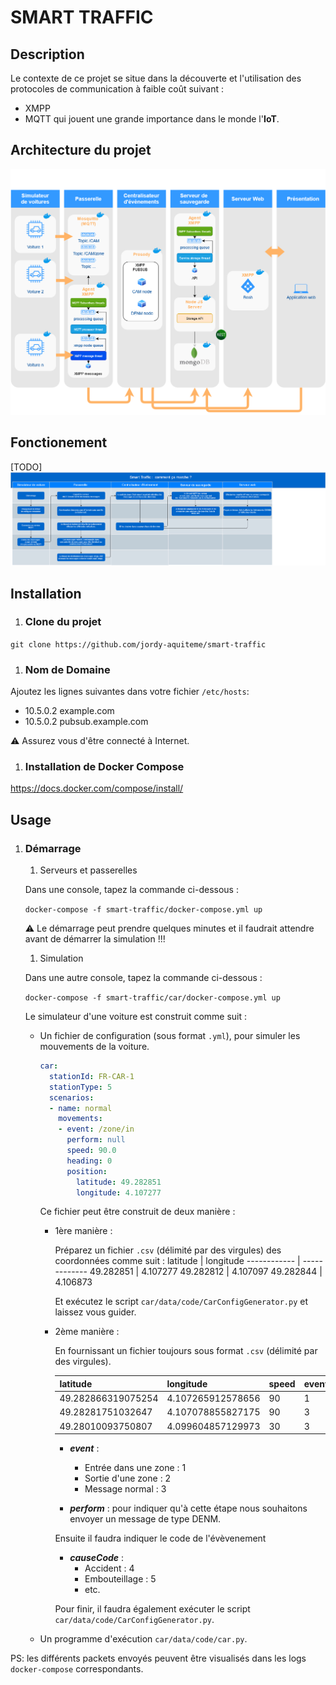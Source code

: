 # SMART TRAFFIC

## Description 
Le contexte de ce projet se situe dans la découverte et l'utilisation des protocoles de communication à faible coût suivant : 
* XMPP
* MQTT 
qui jouent une grande importance dans le monde l'**IoT**.

## Architecture du projet

![](images/archi_smart_traffic.png?raw=true)

## Fonctionement
[TODO]
![](images/fonctionement_smart_traffic.jpg?raw=true)

## Installation

  1. ### **Clone du projet**

  ```git clone https://github.com/jordy-aquiteme/smart-traffic```

  1. ### **Nom de Domaine**

  Ajoutez les lignes suivantes dans votre fichier `/etc/hosts`:
  * 10.5.0.2 example.com
  * 10.5.0.2 pubsub.example.com

  :warning: Assurez vous d'être connecté à Internet.

  1. ### **Installation de Docker Compose**

  https://docs.docker.com/compose/install/

## Usage
  1. ### **Démarrage**

      1. Serveurs et passerelles

        Dans une console, tapez la commande ci-dessous :

        ```docker-compose -f smart-traffic/docker-compose.yml up```

        :warning: Le démarrage peut prendre quelques minutes et il faudrait attendre avant de démarrer la simulation !!!

      1. Simulation

        Dans une autre console, tapez la commande ci-dessous :

        ```docker-compose -f smart-traffic/car/docker-compose.yml up```

        Le simulateur d'une voiture est construit comme suit :

        * Un fichier de configuration (sous format ```.yml```), pour simuler les mouvements de la voiture.

          ```yaml 
          car:
            stationId: FR-CAR-1
            stationType: 5
            scenarios:
            - name: normal
              movements:
              - event: /zone/in
                perform: null
                speed: 90.0
                heading: 0
                position:
                  latitude: 49.282851
                  longitude: 4.107277
          ```
          Ce fichier peut être construit de deux manière :

            * 1ère manière :

              Préparez un fichier ```.csv``` (délimité par des virgules) des coordonnées comme suit :
              latitude | longitude
              ------------ | -------------
              49.282851 | 4.107277
              49.282812 | 4.107097
              49.282844 | 4.106873

              Et exécutez le script ```car/data/code/CarConfigGenerator.py``` et laissez vous guider. 

            * 2ème manière :

              En fournissant un fichier toujours sous format ```.csv``` (délimité par des virgules).

              latitude | longitude | speed | event | perform | causeCode
              -------- | ---------- | ---------- | ---------- | ---------- | ----------
              49.282866319075254 | 4.107265912578656 | 90 | 1 | n | |
              49.28281751032647 | 4.107078855827175 | 90 | 3 | n | |
              49.28010093750807 | 4.099604857129973 | 30 | 3 | o | 4

                * ***event*** : 
                    * Entrée dans une zone : 1
                    * Sortie d'une zone : 2
                    * Message normal : 3

                * ***perform*** : pour indiquer qu'à cette étape nous souhaitons envoyer un message de type DENM.  

                Ensuite il faudra indiquer le code de l'évèvenement 
                * ***causeCode*** :
                    * Accident : 4
                    * Embouteillage : 5
                    * etc.

                Pour finir, il faudra également exécuter le script ```car/data/code/CarConfigGenerator.py```.

        * Un programme d'exécution ```car/data/code/car.py```.

PS: les différents packets envoyés peuvent être visualisés dans les logs ```docker-compose``` correspondants.
